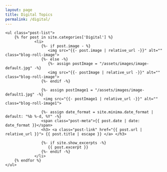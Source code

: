 ```yaml
---
layout: page
title: Digital Topics
permalink: /digital/
---
```


<div class="home">

    <ul class="post-list">
        {% for post in site.categories['Digital'] %}
                 <li>
                    {%- if post.image - %}      
                       <img src="{{- post.image | relative_url -}}" alt="" class="blog-roll-image">
                    {%- else -%}  
                       {%- assign postImage = "/assets/images/image-default.jpg" -%}  
                       <img src="{{- postImage | relative_url -}}" alt="" class="blog-roll-image">
                    {%- endif -%}
                    
                    {%- assign postImage1 = "/assets/images/image-default1.jpg" -%}  
                     <img src="{{- postImage1 | relative_url -}}" alt="" class="blog-roll-image1">

                    {%- assign date_format = site.minima.date_format | default: "%b %-d, %Y" -%}
                    <span class="post-meta">{{ post.date | date: date_format }}</span>
                    <h3> <a class="post-link" href="{{ post.url | relative_url }}"> {{ post.title | escape }} </a> </h3>
        
                    {%- if site.show_excerpts -%}
                       {{ post.excerpt }}
                    {%- endif -%}
                 </li>
        {% endfor %}
    </ul> 
</div>